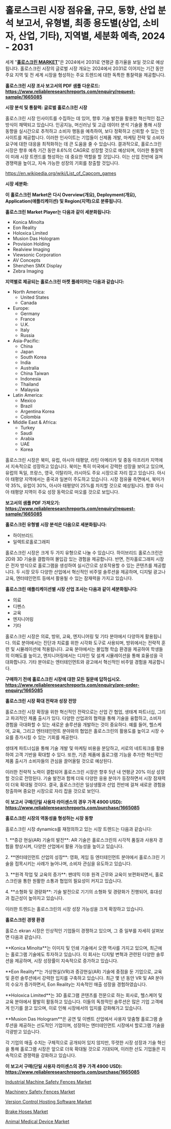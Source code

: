 <p><h1>홀로스크린 시장 점유율, 규모, 동향, 산업 분석 보고서, 유형별, 최종 용도별(상업, 소비자, 산업, 기타), 지역별, 세분화 예측, 2024 - 2031</h1></p><p>세계 "<strong><a href="https://www.reliableresearchreports.com/holoscreen-r1665085">홀로스크린 MARKET</a></strong>"은 2024에서 2031로 연평균 증가율을 보일 것으로 예상됩니다. 홀로스크린 시장의 글로벌 시장 개요는 2024에서 2031로 이어지는 기간 동안 주요 지역 및 전 세계 시장을 형성하는 주요 트렌드에 대한 독특한 통찰력을 제공합니다.</p>
<p><strong>홀로스크린 시장 조사 보고서의 PDF 샘플 다운로드: <a href="https://www.reliableresearchreports.com/enquiry/request-sample/1665085">https://www.reliableresearchreports.com/enquiry/request-sample/1665085</a></strong></p>
<p><strong>시장 분석 및 통찰력: 글로벌 홀로스크린 시장</strong></p>
<p><p>홀로스크린 시장 인사이트를 수집하는 데 있어, 향후 기술 발전을 활용한 혁신적인 접근 방식이 채택되고 있습니다. 인공지능, 머신러닝 및 고급 데이터 분석 기술을 통해 시장 동향을 실시간으로 추적하고 소비자 행동을 예측하여, 보다 정확하고 신뢰할 수 있는 인사이트를 제공합니다. 이러한 인사이트는 기업들이 신제품 개발, 마케팅 전략 및 소비자 요구에 대한 대응을 최적화하는 데 큰 도움을 줄 수 있습니다. 결과적으로, 홀로스크린 시장은 향후 예측 기간 동안 8.6%의 CAGR로 성장할 것으로 예상되며, 이러한 통찰력이 미래 시장 트렌드를 형성하는 데 중요한 역할을 할 것입니다. 이는 산업 전반에 걸쳐 경쟁력을 높이고, 지속 가능한 성장의 기회를 창출할 것입니다.</p></p>
<p><a href="%7CAUTHORITHY_DOMAIN_URL%7C">https://en.wikipedia.org/wiki/List_of_Capcom_games</a></p>
<p><strong>시장 세분화:</strong></p>
<p><strong>이 홀로스크린 Market은 다시 Overview(개요), Deployment(개요), Application(애플리케이션) 및 Region(지역)으로 분류됩니다.</strong></p>
<p><strong>홀로스크린 Market Player는 다음과 같이 세분화됩니다:</strong></p>
<p><ul><li>Konica Minolta</li><li>Eon Reality</li><li>Holoxica Limited</li><li>Musion Das Hologram</li><li>Provision Holding</li><li>Realview Imaging</li><li>Viewsonic Corporation</li><li>AV Concepts</li><li>Shenzhen SMX Display</li><li>Zebra Imaging</li></ul></p>
<p><strong>지역별로 제공되는 홀로스크린 마켓 플레이어는 다음과 같습니다:</strong></p>
<p><ul>
    <li>
        North America:
        <ul>
            <li>United States</li>
            <li>Canada</li>
        </ul>
    </li>
    <li>
        Europe:
        <ul>
            <li>Germany</li>
            <li>France</li>
            <li>U.K.</li>
            <li>Italy</li>
            <li>Russia</li>
        </ul>
    </li>
    <li>
        Asia-Pacific:
        <ul>
            <li>China</li>
            <li>Japan</li>
            <li>South Korea</li>
            <li>India</li>
            <li>Australia</li>
            <li>China Taiwan</li>
            <li>Indonesia</li>
            <li>Thailand</li>
            <li>Malaysia</li>
        </ul>
    </li>
    <li>
        Latin America:
        <ul>
            <li>Mexico</li>
            <li>Brazil</li>
            <li>Argentina Korea</li>
            <li>Colombia</li>
        </ul>
    </li>
    <li>
        Middle East & Africa:
        <ul>
            <li>Turkey</li>
            <li>Saudi</li>
            <li>Arabia</li>
            <li>UAE</li>
            <li>Korea</li>
        </ul>
    </li>
    </ul></p>
<p><p>홀로스크린 시장은 북미, 유럽, 아시아 태평양, 라틴 아메리카 및 중동 아프리카 지역에서 지속적으로 성장하고 있습니다. 북미는 특히 미국에서 강력한 성장을 보이고 있으며, 유럽의 독일, 프랑스, 영국, 이탈리아, 러시아도 주요 시장으로 자리 잡고 있습니다. 아시아 태평양 지역에서는 중국과 일본이 주도하고 있습니다. 시장 점유율 측면에서, 북미가 약 35%, 유럽이 30%, 아시아 태평양이 25%를 차지할 것으로 예상됩니다. 향후 아시아 태평양 지역이 주요 성장 동력으로 떠오를 것으로 보입니다.</p></p>
<p><strong>보고서의 샘플 PDF 가져오기: <a href="https://www.reliableresearchreports.com/enquiry/request-sample/1665085">https://www.reliableresearchreports.com/enquiry/request-sample/1665085</a></strong></p>
<p><strong>홀로스크린 유형별 시장 분석은 다음으로 세분화됩니다:</strong></p>
<p><ul><li>하이브리드</li><li>일렉트로홀로그래피</li></ul></p>
<p><p>홀로스크린 시장은 크게 두 가지 유형으로 나눌 수 있습니다. 하이브리드 홀로스크린은 2D와 3D 기술을 결합하여 몰입감 있는 경험을 제공합니다. 반면, 전자홀로그래피 시장은 전자 방식으로 홀로그램을 생성하여 실시간으로 상호작용할 수 있는 콘텐츠를 제공합니다. 두 시장 모두 다양한 산업에서 혁신적인 비주얼 솔루션을 제공하며, 디지털 광고나 교육, 엔터테인먼트 등에서 활용될 수 있는 잠재력을 가지고 있습니다.</p></p>
<p><strong>홀로스크린 애플리케이션별 시장 산업 조사는 다음과 같이 세분화됩니다:</strong></p>
<p><ul><li>의료</li><li>디펜스</li><li>교육</li><li>엔지니어링</li><li>기타</li></ul></p>
<p><p>홀로스크린 시장은 의료, 방위, 교육, 엔지니어링 및 기타 분야에서 다양하게 활용됩니다. 의료 분야에서는 진단과 치료를 위한 시각화 도구로 사용되며, 방위에서는 전략적 훈련 및 시뮬레이션에 적용됩니다. 교육 분야에서는 몰입형 학습 환경을 제공하여 학생들의 이해도를 높이고, 엔지니어링에서는 디자인 및 설계 시뮬레이션을 통해 효율성을 극대화합니다. 기타 분야로는 엔터테인먼트와 광고에서 혁신적인 비주얼 경험을 제공합니다.</p></p>
<p><strong>구매하기 전에 홀로스크린 시장에 대한 모든 질문에 답하십시오. <a href="https://www.reliableresearchreports.com/enquiry/pre-order-enquiry/1665085">https://www.reliableresearchreports.com/enquiry/pre-order-enquiry/1665085</a></strong></p>
<p><strong>홀로스크린 시장 확대 전략과 성장 전망</strong></p>
<p><p>홀로스크린 시장 확장을 위한 혁신적인 전략으로는 산업 간 협업, 생태계 파트너십, 그리고 파괴적인 제품 출시가 있다. 다양한 산업과의 협력을 통해 기술을 융합하고, 소비자 경험을 극대화할 수 있는 새로운 솔루션을 개발하는 것이 중요하다. 예를 들어, 헬스케어, 교육, 그리고 엔터테인먼트 분야와의 협업은 홀로스크린의 활용도를 높이고 시장 수요를 증가시킬 수 있는 기회를 제공한다.</p><p>생태계 파트너십을 통해 기술 개발 및 마케팅 비용을 분담하고, 서로의 네트워크를 활용하여 고객 기반을 확대할 수 있다. 또한, 기존 제품에 홀로그램 기능을 추가한 혁신적인 제품 출시가 소비자들의 관심을 끌어올릴 것으로 예상된다.</p><p>이러한 전략적 노력이 결합되어 홀로스크린 시장은 향후 5년 내 연평균 20% 이상 성장할 것으로 전망된다. 기술 발전과 함께 더욱 다양한 응용 분야가 등장하면서 시장 잠재력이 더욱 확대될 것이다. 결국, 홀로스크린은 일상생활과 산업 전반에 걸쳐 새로운 경험을 창출하며 중요한 시장으로 자리 잡을 것으로 보인다.</p></p>
<p><strong>이 보고서 구매(단일 사용자 라이센스의 경우 가격 4900 USD): <a href="https://www.reliableresearchreports.com/purchase/1665085">https://www.reliableresearchreports.com/purchase/1665085</a></strong></p>
<p><strong>홀로스크린 시장의 역동성을 형성하는 시장 동향</strong></p>
<p><p>홀로스크린 시장 dynamics를 재정의하고 있는 시장 트렌드는 다음과 같습니다:</p><p>1. **증강 현실(AR) 기술의 발전**: AR 기술은 홀로스크린의 시각적 품질과 사용자 경험을 향상시켜, 다양한 산업에서 활용 가능성을 높이고 있습니다.</p><p>2. **엔터테인먼트 산업의 성장**: 영화, 게임 등 엔터테인먼트 분야에서 홀로스크린 기술을 접목시키는 사례가 늘어나며, 소비자 관심을 유도하고 있습니다.</p><p>3. **원격 작업 및 교육의 증가**: 팬데믹 이후 원격 근무와 교육이 보편화되면서, 홀로스크린을 통한 원활한 소통과 협업의 필요성이 커지고 있습니다.</p><p>4. **소형화 및 경량화**: 기술 발전으로 기기의 소형화 및 경량화가 진행되어, 휴대성과 접근성이 높아지고 있습니다.</p><p>이러한 트렌드는 홀로스크린의 시장 성장 가능성을 크게 확장하고 있습니다.</p></p>
<p><strong>홀로스크린 경쟁 환경</strong></p>
<p><p>홀로스 ekran 시장은 인상적인 기업들이 경쟁하고 있으며, 그 중 일부를 자세히 살펴보면 다음과 같습니다. </p><p>**Konica Minolta**는 이미지 및 인쇄 기술에서 오랜 역사를 가지고 있으며, 최근에는 홀로그램 기술에도 투자하고 있습니다. 이 회사는 디지털 변혁과 관련된 다양한 솔루션을 제공하며, 시장 성장률이 지속적으로 증가하고 있습니다.</p><p>**Eon Reality**는 가상현실(VR)과 증강현실(AR) 기술에 중점을 둔 기업으로, 교육 및 훈련 솔루션에서 강력한 입지를 구축하고 있습니다. 최근 몇 년 동안 VR 및 AR 분야의 수요가 증가하면서, Eon Reality는 지속적인 매출 성장을 경험하였습니다.</p><p>**Holoxica Limited**는 3D 홀로그램 콘텐츠를 전문으로 하는 회사로, 헬스케어 및 교육 분야에서 활발히 활동하고 있습니다. 이들의 독창적인 솔루션은 많은 기업 고객에게 인기를 끌고 있으며, 이로 인해 시장에서의 입지를 강화해가고 있습니다.</p><p>**Musion Das Hologram**은 공연 및 이벤트 산업에서 사용자 맞춤형 홀로그램 솔루션을 제공하는 선도적인 기업이며, 성장하는 엔터테인먼트 시장에서 할로그램 기술을 각광받고 있습니다. </p><p>각 기업의 매출 수치는 구체적으로 공개되어 있지 않지만, 뚜렷한 시장 성장과 기술 혁신을 통해 홀로그램 시장은 앞으로 더욱 확대될 것으로 기대되며, 이러한 선도 기업들은 지속적으로 경쟁력을 강화하고 있습니다.</p></p>
<p><strong>이 보고서 구매(단일 사용자 라이센스의 경우 가격 4900 USD): <a href="https://www.reliableresearchreports.com/purchase/1665085">https://www.reliableresearchreports.com/purchase/1665085</a></strong></p>
<p><p><a href="https://medium.com/@faisalayoob601_9221/analyzing-industrial-machine-safety-fences-market-dynamics-and-growth-drivers-and-forecasted-for-b0f8c93d25e9">Industrial Machine Safety Fences Market</a></p><p><a href="https://medium.com/@faisalayoob601_9221/global-machinery-safety-fences-market-trends-analysis-and-future-growth-prospects-2024-2031-aed971c4ef31">Machinery Safety Fences Market</a></p><p><a href="https://issuu.com/reportprime-2/docs/version-control-hosting-software-ma_0cdcddfbb5ccf5">Version Control Hosting Software Market</a></p><p><a href="https://www.linkedin.com/pulse/future-insights-brake-hoses-market-trends-regional-analysis-ulwyc?trackingId=eujSCzKnSbKZxYp3KeMCEQ%3D%3D">Brake Hoses Market</a></p><p><a href="https://www.linkedin.com/pulse/animal-medical-device-market-research-report-exploring-orzre?trackingId=QO%2BEEE3tR4K6B%2BjY2qWhYg%3D%3D">Animal Medical Device Market</a></p></p>